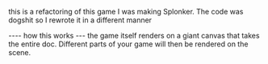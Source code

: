this is a refactoring of this game I was making Splonker. The code was dogshit so I rewrote it in a different manner





---- how this works ---
the game itself renders on a giant canvas that takes the entire doc. Different parts of your game will then be rendered on the scene.